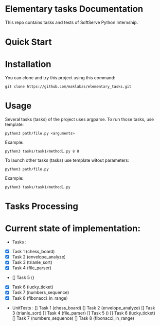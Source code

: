Elementary tasks Documentation
============================

This repo contains tasks and tests
of SoftServe Python Internship.


Quick Start
===========

# Installation

You can clone and try this project using this command:

    git clone https://github.com/maklabas/elementary_tasks.git
    
# Usage

Several tasks (tasks) of the project uses argparse. To run those tasks, use template:

    python3 path/file.py <arguments>

Example:

    python3 tasks/task1/method1.py 8 8

To launch other tasks (tasks) use template witout parameters:

    python3 path/file.py 
   
Example:

    python3 tasks/task1/method1.py


 
Tasks Processing 
===========    

# Current state of implementation:

- Tasks :
 - [x] Task 1 (chess_board) 
 - [x] Task 2 (envelope_analyze)
 - [x] Task 3 (trianle_sort)
 - [x] Task 4 (file_parser)
 - [] Task 5 ()
 - [x] Task 6 (lucky_ticket)
 - [x] Task 7 (numbers_sequence)
 - [x] Task 8 (fibonacci_in_range)
  
  - UnitTests :
   [] Task 1 (chess_board) 
   [] Task 2 (envelope_analyze)
   [] Task 3 (trianle_sort)
   [] Task 4 (file_parser)
   [] Task 5 ()
   [] Task 6 (lucky_ticket)
   [] Task 7 (numbers_sequence)
   [] Task 8 (fibonacci_in_range)


